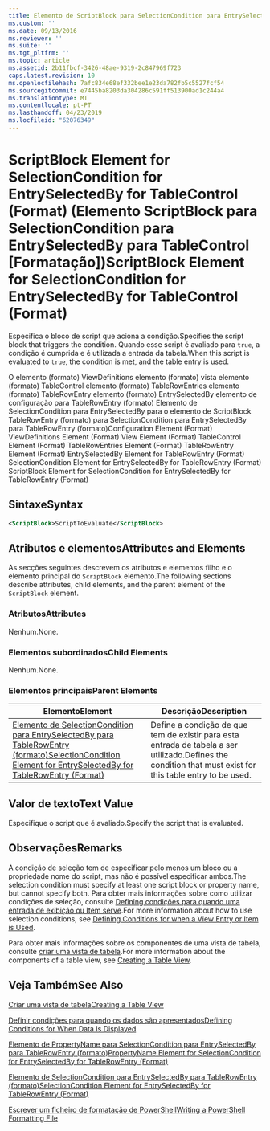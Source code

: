 ```yaml
---
title: Elemento de ScriptBlock para SelectionCondition para EntrySelectedBy para TableControl (formato) | Documentos da Microsoft
ms.custom: ''
ms.date: 09/13/2016
ms.reviewer: ''
ms.suite: ''
ms.tgt_pltfrm: ''
ms.topic: article
ms.assetid: 2b11fbcf-3426-48ae-9319-2c847969f723
caps.latest.revision: 10
ms.openlocfilehash: 7afc834e68ef332bee1e23da782fb5c5527fcf54
ms.sourcegitcommit: e7445ba8203da304286c591ff513900ad1c244a4
ms.translationtype: MT
ms.contentlocale: pt-PT
ms.lasthandoff: 04/23/2019
ms.locfileid: "62076349"
---
```

# <a name="scriptblock-element-for-selectioncondition-for-entryselectedby-for-tablecontrol-format"></a><span data-ttu-id="277ed-102">ScriptBlock Element for SelectionCondition for EntrySelectedBy for TableControl (Format) (Elemento ScriptBlock para SelectionCondition para EntrySelectedBy para TableControl [Formatação])</span><span class="sxs-lookup"><span data-stu-id="277ed-102">ScriptBlock Element for SelectionCondition for EntrySelectedBy for TableControl (Format)</span></span>

<span data-ttu-id="277ed-103">Especifica o bloco de script que aciona a condição.</span><span class="sxs-lookup"><span data-stu-id="277ed-103">Specifies the script block that triggers the condition.</span></span> <span data-ttu-id="277ed-104">Quando esse script é avaliado para `true`, a condição é cumprida e é utilizada a entrada da tabela.</span><span class="sxs-lookup"><span data-stu-id="277ed-104">When this script is evaluated to `true`, the condition is met, and the table entry is used.</span></span>

<span data-ttu-id="277ed-105">O elemento (formato) ViewDefinitions elemento (formato) vista elemento (formato) TableControl elemento (formato) TableRowEntries elemento (formato) TableRowEntry elemento (formato) EntrySelectedBy elemento de configuração para TableRowEntry (formato) Elemento de SelectionCondition para EntrySelectedBy para o elemento de ScriptBlock TableRowEntry (formato) para SelectionCondition para EntrySelectedBy para TableRowEntry (formato)</span><span class="sxs-lookup"><span data-stu-id="277ed-105">Configuration Element (Format) ViewDefinitions Element (Format) View Element (Format) TableControl Element (Format) TableRowEntries Element (Format) TableRowEntry Element (Format) EntrySelectedBy Element for TableRowEntry (Format) SelectionCondition Element for EntrySelectedBy for TableRowEntry (Format) ScriptBlock Element for SelectionCondition for EntrySelectedBy for TableRowEntry (Format)</span></span>

## <a name="syntax"></a><span data-ttu-id="277ed-106">Sintaxe</span><span class="sxs-lookup"><span data-stu-id="277ed-106">Syntax</span></span>

```xml
<ScriptBlock>ScriptToEvaluate</ScriptBlock>
```

## <a name="attributes-and-elements"></a><span data-ttu-id="277ed-107">Atributos e elementos</span><span class="sxs-lookup"><span data-stu-id="277ed-107">Attributes and Elements</span></span>

<span data-ttu-id="277ed-108">As secções seguintes descrevem os atributos e elementos filho e o elemento principal do `ScriptBlock` elemento.</span><span class="sxs-lookup"><span data-stu-id="277ed-108">The following sections describe attributes, child elements, and the parent element of the `ScriptBlock` element.</span></span>

### <a name="attributes"></a><span data-ttu-id="277ed-109">Atributos</span><span class="sxs-lookup"><span data-stu-id="277ed-109">Attributes</span></span>

<span data-ttu-id="277ed-110">Nenhum.</span><span class="sxs-lookup"><span data-stu-id="277ed-110">None.</span></span>

### <a name="child-elements"></a><span data-ttu-id="277ed-111">Elementos subordinados</span><span class="sxs-lookup"><span data-stu-id="277ed-111">Child Elements</span></span>

<span data-ttu-id="277ed-112">Nenhum.</span><span class="sxs-lookup"><span data-stu-id="277ed-112">None.</span></span>

### <a name="parent-elements"></a><span data-ttu-id="277ed-113">Elementos principais</span><span class="sxs-lookup"><span data-stu-id="277ed-113">Parent Elements</span></span>

|<span data-ttu-id="277ed-114">Elemento</span><span class="sxs-lookup"><span data-stu-id="277ed-114">Element</span></span>|<span data-ttu-id="277ed-115">Descrição</span><span class="sxs-lookup"><span data-stu-id="277ed-115">Description</span></span>|
|-------------|-----------------|
|[<span data-ttu-id="277ed-116">Elemento de SelectionCondition para EntrySelectedBy para TableRowEntry (formato)</span><span class="sxs-lookup"><span data-stu-id="277ed-116">SelectionCondition Element for EntrySelectedBy for TableRowEntry (Format)</span></span>](./selectioncondition-element-for-entryselectedby-for-tablecontrol-format.md)|<span data-ttu-id="277ed-117">Define a condição de que tem de existir para esta entrada de tabela a ser utilizado.</span><span class="sxs-lookup"><span data-stu-id="277ed-117">Defines the condition that must exist for this table entry to be used.</span></span>|

## <a name="text-value"></a><span data-ttu-id="277ed-118">Valor de texto</span><span class="sxs-lookup"><span data-stu-id="277ed-118">Text Value</span></span>

<span data-ttu-id="277ed-119">Especifique o script que é avaliado.</span><span class="sxs-lookup"><span data-stu-id="277ed-119">Specify the script that is evaluated.</span></span>

## <a name="remarks"></a><span data-ttu-id="277ed-120">Observações</span><span class="sxs-lookup"><span data-stu-id="277ed-120">Remarks</span></span>

<span data-ttu-id="277ed-121">A condição de seleção tem de especificar pelo menos um bloco ou a propriedade nome do script, mas não é possível especificar ambos.</span><span class="sxs-lookup"><span data-stu-id="277ed-121">The selection condition must specify at least one script block or property name, but cannot specify both.</span></span> <span data-ttu-id="277ed-122">Para obter mais informações sobre como utilizar condições de seleção, consulte [Defining condições para quando uma entrada de exibição ou Item serve](./defining-conditions-for-displaying-data.md).</span><span class="sxs-lookup"><span data-stu-id="277ed-122">For more information about how to use selection conditions, see [Defining Conditions for when a View Entry or Item is Used](./defining-conditions-for-displaying-data.md).</span></span>

<span data-ttu-id="277ed-123">Para obter mais informações sobre os componentes de uma vista de tabela, consulte [criar uma vista de tabela](./creating-a-table-view.md).</span><span class="sxs-lookup"><span data-stu-id="277ed-123">For more information about the components of a table view, see [Creating a Table View](./creating-a-table-view.md).</span></span>

## <a name="see-also"></a><span data-ttu-id="277ed-124">Veja Também</span><span class="sxs-lookup"><span data-stu-id="277ed-124">See Also</span></span>

[<span data-ttu-id="277ed-125">Criar uma vista de tabela</span><span class="sxs-lookup"><span data-stu-id="277ed-125">Creating a Table View</span></span>](./creating-a-table-view.md)

[<span data-ttu-id="277ed-126">Definir condições para quando os dados são apresentados</span><span class="sxs-lookup"><span data-stu-id="277ed-126">Defining Conditions for When Data Is Displayed</span></span>](./defining-conditions-for-displaying-data.md)

[<span data-ttu-id="277ed-127">Elemento de PropertyName para SelectionCondition para EntrySelectedBy para TableRowEntry (formato)</span><span class="sxs-lookup"><span data-stu-id="277ed-127">PropertyName Element for SelectionCondition for EntrySelectedBy for TableRowEntry (Format)</span></span>](./propertyname-element-for-selectioncondition-for-entryselectedby-for-tablerowentry-format.md)

[<span data-ttu-id="277ed-128">Elemento de SelectionCondition para EntrySelectedBy para TableRowEntry (formato)</span><span class="sxs-lookup"><span data-stu-id="277ed-128">SelectionCondition Element for EntrySelectedBy for TableRowEntry (Format)</span></span>](./selectioncondition-element-for-entryselectedby-for-tablecontrol-format.md)

[<span data-ttu-id="277ed-129">Escrever um ficheiro de formatação de PowerShell</span><span class="sxs-lookup"><span data-stu-id="277ed-129">Writing a PowerShell Formatting File</span></span>](./writing-a-powershell-formatting-file.md)
